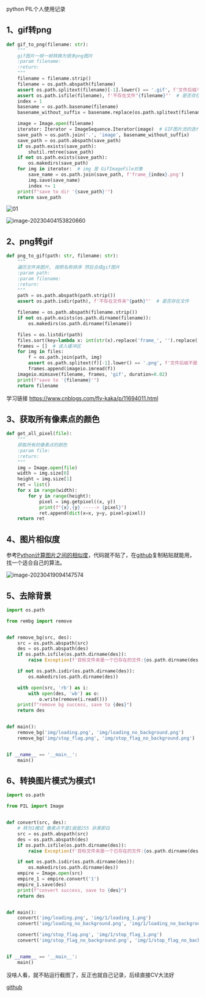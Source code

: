python PIL个人使用记录

## 1、gif转png

```python
def gif_to_png(filename: str):
    """
    gif图片一帧一帧转换为很多png图片
    :param filename:
    :return:
    """
    filename = filename.strip()
    filename = os.path.abspath(filename)
    assert os.path.splitext(filename)[-1].lower() == '.gif', f'文件后缀不是.gif "{filename}"'  # 是否是.gif后缀
    assert os.path.isfile(filename), f'不存在文件"{filename}"'  # 是否存在文件
    index = 1
    basename = os.path.basename(filename)
    basename_without_suffix = basename.replace(os.path.splitext(filename)[-1], '')

    image = Image.open(filename)
    iterator: Iterator = ImageSequence.Iterator(image)  # GIF图片流的迭代器
    save_path = os.path.join('.', 'image', basename_without_suffix)
    save_path = os.path.abspath(save_path)
    if os.path.exists(save_path):
        shutil.rmtree(save_path)
    if not os.path.exists(save_path):
        os.makedirs(save_path)
    for img in iterator:  # img 是 GifImageFile对象
        save_name = os.path.join(save_path, f'frame_{index}.png')
        img.save(save_name)
        index += 1
    print(f"save to dir '{save_path}'")
    return save_path
```

![01](https://img2023.cnblogs.com/blog/1768648/202304/1768648-20230404154206093-260422914.gif)

![image-20230404153820660](https://img2023.cnblogs.com/blog/1768648/202304/1768648-20230404154206620-1631444288.png)

## 2、png转gif

```python
def png_to_gif(path: str, filename: str):
    """
    遍历文件夹图片, 按照名称排序 然后合成gif图片
    :param path:
    :param filename:
    :return:
    """
    path = os.path.abspath(path.strip())
    assert os.path.isdir(path), f'不存在文件夹"{path}"'  # 是否存在文件

    filename = os.path.abspath(filename.strip())
    if not os.path.exists(os.path.dirname(filename)):
        os.makedirs(os.path.dirname(filename))

    files = os.listdir(path)
    files.sort(key=lambda x: int(str(x).replace('frame_', '').replace('.png', '')))
    frames = []  # 读入缓冲区
    for img in files:
        f = os.path.join(path, img)
        assert os.path.splitext(f)[-1].lower() == '.png', f'文件后缀不是.png "{filename}"'  # 是否是.png后缀
        frames.append(imageio.imread(f))
    imageio.mimsave(filename, frames, 'gif', duration=0.02)
    print(f"save to '{filename}'")
    return filename
```

学习链接 https://www.cnblogs.com/fly-kaka/p/11694011.html

## 3、获取所有像素点的颜色

```python
def get_all_pixel(file):
    """
    获取所有的像素点的颜色
    :param file:
    :return:
    """
    img = Image.open(file)
    width = img.size[0]
    height = img.size[1]
    ret = list()
    for x in range(width):
        for y in range(height):
            pixel = img.getpixel((x, y))
            print(f"{x},{y} -----> {pixel}")
            ret.append(dict(x=x, y=y, pixel=pixel))
    return ret
```

## 4、图片相似度

参考[Python计算图片之间的相似度](https://blog.csdn.net/qq_38641985/article/details/118304624)，代码就不贴了，在[github](https://github.com/rainbow-tan/learn-python/tree/main/learn-PIL)复制粘贴就能用，找一个适合自己的算法。

![image-20230419094147574](https://img2023.cnblogs.com/blog/1768648/202304/1768648-20230419100201745-1373059806.png)

## 5、去除背景

```python
import os.path

from rembg import remove


def remove_bg(src, des):
    src = os.path.abspath(src)
    des = os.path.abspath(des)
    if os.path.isfile(os.path.dirname(des)):
        raise Exception(f'目标文件夹是一个已存在的文件:{os.path.dirname(des)}')

    if not os.path.isdir(os.path.dirname(des)):
        os.makedirs(os.path.dirname(des))

    with open(src, 'rb') as i:
        with open(des, 'wb') as o:
            o.write(remove(i.read()))
    print(f"remove bg success, save to {des}")
    return des


def main():
    remove_bg('img/loading.png', 'img/loading_no_background.png')
    remove_bg('img/stop_flag.png', 'img/stop_flag_no_background.png')


if __name__ == '__main__':
    main()
```

## 6、转换图片模式为模式1

```python
import os.path

from PIL import Image


def convert(src, des):
    # 转为1模式 像素点不是1就是255 非黑即白
    src = os.path.abspath(src)
    des = os.path.abspath(des)
    if os.path.isfile(os.path.dirname(des)):
        raise Exception(f'目标文件夹是一个已存在的文件:{os.path.dirname(des)}')

    if not os.path.isdir(os.path.dirname(des)):
        os.makedirs(os.path.dirname(des))
    empire = Image.open(src)
    empire_1 = empire.convert('1')
    empire_1.save(des)
    print(f"convert success, save to {des}")
    return des


def main():
    convert('img/loading.png', 'img/1/loading_1.png')
    convert('img/loading_no_background.png', 'img/1/loading_no_background_1.png')

    convert('img/stop_flag.png', 'img/1/stop_flag_1.png')
    convert('img/stop_flag_no_background.png', 'img/1/stop_flag_no_background_1.png')


if __name__ == '__main__':
    main()
```

没啥人看，就不贴运行截图了，反正也就自己记录，后续直接CV大法好

[github](https://github.com/rainbow-tan/learn-python/tree/main/learn-PIL)